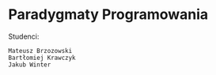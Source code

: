 # Paradygmaty Programowania

Studenci:
```
Mateusz Brzozowski
Bartłomiej Krawczyk
Jakub Winter
```

